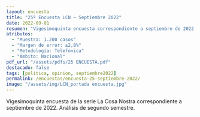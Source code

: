 ```yaml
---
layout: encuesta
title: "25ª Encuesta LCN — Septiembre 2022"
date: 2022-09-01
resumen: "Vigesimoquinta encuesta correspondiente a septiembre de 2022 con análisis de segundo semestre."
atributos:
  - "Muestra: 1.200 casos"
  - "Margen de error: ±2,8%"
  - "Metodología: Telefónica"
  - "Ámbito: Nacional"
pdf_url: "/assets/pdfs/25 ENCUESTA.pdf"
destacado: false
tags: [politica, opinion, septiembre2022]
permalink: /encuestas/encuesta-25-septiembre-2022/
image: "/assets/img/LCN_portada encuesta.jpg"
---
```


Vigesimoquinta encuesta de la serie La Cosa Nostra correspondiente a septiembre de 2022. Análisis de segundo semestre.
